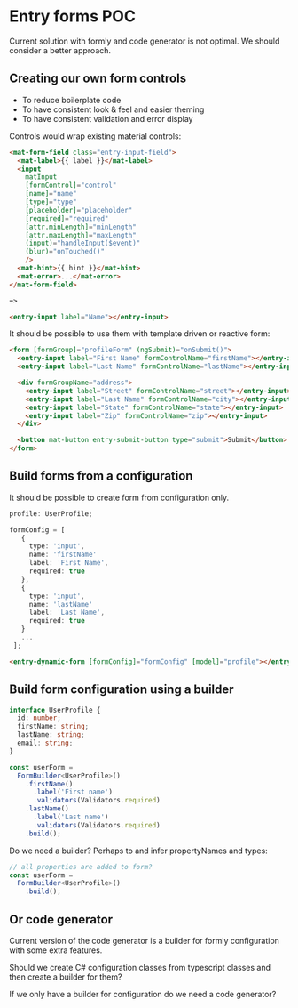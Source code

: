 # Entry forms POC

Current solution with formly and code generator is not optimal. We should consider a better approach.

## Creating our own form controls

- To reduce boilerplate code
- To have consistent look & feel and easier theming
- To have consistent validation and error display

Controls would wrap existing material controls:

```html
<mat-form-field class="entry-input-field">
  <mat-label>{{ label }}</mat-label>
  <input
    matInput
    [formControl]="control"
    [name]="name"
    [type]="type"
    [placeholder]="placeholder"
    [required]="required"
    [attr.minLength]="minLength"
    [attr.maxLength]="maxLength"
    (input)="handleInput($event)"
    (blur)="onTouched()"
    />
  <mat-hint>{{ hint }}</mat-hint>
  <mat-error>...</mat-error>
</mat-form-field>

=>

<entry-input label="Name"></entry-input>

```

It should be possible to use them with template driven or reactive form:

```html
<form [formGroup]="profileForm" (ngSubmit)="onSubmit()">
  <entry-input label="First Name" formControlName="firstName"></entry-input>
  <entry-input label="Last Name" formControlName="lastName"></entry-input>

  <div formGroupName="address">
    <entry-input label="Street" formControlName="street"></entry-input>
    <entry-input label="Last Name" formControlName="city"></entry-input>
    <entry-input label="State" formControlName="state"></entry-input>
    <entry-input label="Zip" formControlName="zip"></entry-input>
  </div>

  <button mat-button entry-submit-button type="submit">Submit</button>
</form>
```

## Build forms from a configuration

It should be possible to create form from configuration only.

```ts
profile: UserProfile;

formConfig = [
   {
     type: 'input',
     name: 'firstName'
     label: 'First Name',
     required: true
   },
   {
     type: 'input',
     name: 'lastName'
     label: 'Last Name',
     required: true
   }
   ...
 ];
```

```html
<entry-dynamic-form [formConfig]="formConfig" [model]="profile"></entry-dynamic-form>
```

## Build form configuration using a builder
 
```ts
interface UserProfile {
  id: number;
  firstName: string;
  lastName: string;
  email: string;
}

const userForm = 
  FormBuilder<UserProfile>()
    .firstName()
      .label('First name')
      .validators(Validators.required)
    .lastName()
      .label('Last name')
      .validators(Validators.required)
    .build();
```

Do we need a builder? Perhaps to and infer propertyNames and types:

```ts
// all properties are added to form?
const userForm = 
  FormBuilder<UserProfile>()
    .build();
```

## Or code generator

Current version of the code generator is a builder for formly configuration with some extra features.

Should we create C# configuration classes from typescript classes and then create a builder for them?

If we only have a builder for configuration do we need a code generator?